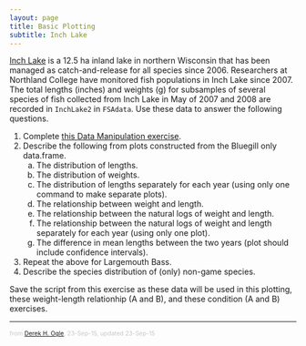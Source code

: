 ```yaml
---
layout: page
title: Basic Plotting
subtitle: Inch Lake
---
```


[Inch Lake](http://dnr.wi.gov/lakes/lakepages/LakeDetail.aspx?wbic=2764300&page=facts) is a 12.5 ha inland lake in northern Wisconsin that has been managed as catch-and-release for all species since 2006.  Researchers at Northland College have monitored fish populations in Inch Lake since 2007.  The total lengths (inches) and weights (g) for subsamples of several species of fish collected from Inch Lake in May of 2007 and 2008 are recorded in `InchLake2` in `FSAdata`.  Use these data to answer the following questions.

1. Complete [this Data Manipulation exercise](Inch_DataManip.html).
1. Describe the following from plots constructed from the Bluegill only data.frame.
    1. The distribution of lengths.
    1. The distribution of weights.
    1. The distribution of lengths separately for each year (using only one command to make separate plots).
    1. The relationship between weight and length.
    1. The relationship between the natural logs of weight and length.
    1. The relationship between the natural logs of weight and length separately for each year (using only one plot).
    1. The difference in mean lengths between the two years (plot should include confidence intervals).
1. Repeat the above for Largemouth Bass.
1. Describe the species distribution of (only) non-game species.

Save the script from this exercise as these data will be used in this plotting, these weight-length relationhip (A and B), and these condition (A and B) exercises.

---
<p style="font-size: 0.75em; color: c6c6c6;">from <a href="http://derekogle.com">Derek H. Ogle</a>, 23-Sep-15, updated 23-Sep-15</p>

<style type="text/css">
ol ol { list-style-type: lower-alpha; }
</style>
